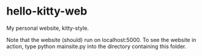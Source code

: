 # hello-kitty-web
My personal website, kitty-style. 

Note that the website (should) run on localhost:5000. 
To see the website in action, type python mainsite.py into the directory containing this folder.

